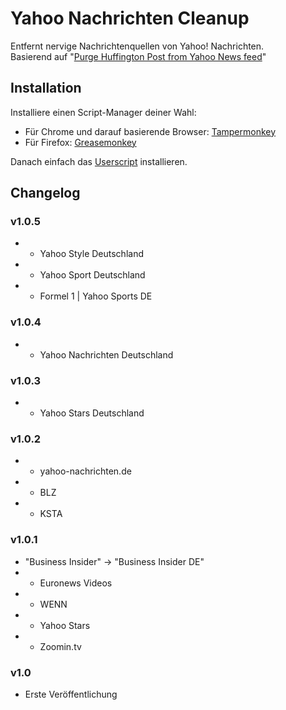 # Yahoo Nachrichten Cleanup
Entfernt nervige Nachrichtenquellen von Yahoo! Nachrichten.  
Basierend auf "[Purge Huffington Post from Yahoo News feed](https://greasyfork.org/en/scripts/5384-purge-huffington-post-from-yahoo-news-feed)"

## Installation
Installiere einen Script-Manager deiner Wahl:
* Für Chrome und darauf basierende Browser: [Tampermonkey](https://chrome.google.com/webstore/detail/tampermonkey/dhdgffkkebhmkfjojejmpbldmpobfkfo?hl=de)
* Für Firefox: [Greasemonkey](https://addons.mozilla.org/de/firefox/addon/greasemonkey/)

Danach einfach das [Userscript](https://raw.githubusercontent.com/Brawl345/Yahoo-Nachrichten-Cleanup/master/cleanup.user.js) installieren.

## Changelog
### v1.0.5
* + Yahoo Style Deutschland
* + Yahoo Sport Deutschland
* + Formel 1 | Yahoo Sports DE

### v1.0.4
* + Yahoo Nachrichten Deutschland

### v1.0.3
* + Yahoo Stars Deutschland

### v1.0.2
* + yahoo-nachrichten.de
* + BLZ
* + KSTA

### v1.0.1
* "Business Insider" -> "Business Insider DE"
* + Euronews Videos
* + WENN
* + Yahoo Stars
* + Zoomin.tv

### v1.0
* Erste Veröffentlichung
